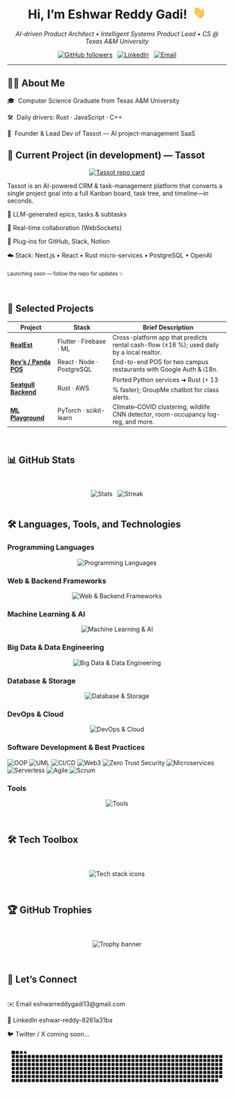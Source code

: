 
<h1 align="center">
  Hi, I’m <strong>Eshwar&nbsp;Reddy&nbsp;Gadi</strong>!&nbsp;
  <img src="https://raw.githubusercontent.com/ABSphreak/ABSphreak/master/gifs/Hi.gif" width="30" alt="wave">
</h1>

<p align="center"><em>AI-driven Product Architect • Intelligent Systems Product Lead • CS @ Texas&nbsp;A&amp;M University </em></p>

<p align="center">
  <a href="https://github.com/EshwarReddy13"><img src="https://img.shields.io/github/followers/EshwarReddy13?label=GitHub&style=social" alt="GitHub followers"></a>&nbsp;&nbsp;
  <a href="https://linkedin.com/in/eshwar-reddy-8261a31ba"><img src="https://img.shields.io/badge/Linked-In-blue?logo=linkedin&logoColor=white" alt="LinkedIn"></a>&nbsp;&nbsp;
  <a href="mailto:eshwarreddygadi13@gmail.com"><img src="https://img.shields.io/badge/Email-Me-d14836?logo=gmail&logoColor=white" alt="Email"></a>
</p>

---

## 🧑‍💻 About&nbsp;Me  

🎓  Computer Science Graduate from Texas A&M University

🛠  Daily drivers: Rust · JavaScript · C++ 

🚀  Founder & Lead Dev of Tassot — AI project-management SaaS
<br>
## 🚧 Current Project (in development) — Tassot
<p align="center"> <a href="https://github.com/EshwarReddy13/Tassot"> <img src="https://github-readme-stats.vercel.app/api/pin/?username=EshwarReddy13&repo=Tassot&theme=tokyonight&show_owner=true" alt="Tassot repo card"> </a> </p>
Tassot is an AI-powered CRM & task-management platform that converts a single project goal into a full Kanban board, task tree, and timeline—in seconds.

<br>


🔮 LLM-generated epics, tasks & subtasks

🤝 Real-time collaboration (WebSockets)

🧩 Plug-ins for GitHub, Slack, Notion

☁️ Stack: Next.js • React • Rust micro-services • PostgreSQL • OpenAI

<sub>Launching soon — follow the repo for updates ✨</sub>

<br>


## 📌 Selected Projects

| Project | Stack | Brief Description |
|---------|-------|-------------------|
| **[RealEst](https://github.com/Realest-TAMU-Capstone-Spring-2025/realest)** | Flutter · Firebase · ML | Cross-platform app that predicts rental cash-flow (±16 %); used daily by a local realtor. |
| **[Rev’s / Panda POS](https://github.com/CSCE331-Fall2024/project-3-team-4s)** | React · Node · PostgreSQL | End-to-end POS for two campus restaurants with Google Auth & i18n. |
| **[Seatgull Backend](https://github.com/EshwarReddy13/Seatgull-Backend)** | Rust · AWS | Ported Python services ➜ Rust (⚡ 13 % faster); GroupMe chatbot for class alerts. |
| **[ML Playground](https://github.com/EshwarReddy13/Machine-Learning-Projects)** | PyTorch · scikit-learn | Climate–COVID clustering, wildlife CNN detector, room-occupancy log-reg, and more. |

<br>

## 📊 GitHub Stats

<br>

<p align="center"> <img src="https://github-readme-stats.vercel.app/api?username=EshwarReddy13&show_icons=true&theme=tokyonight&include_all_commits=true" width="420" alt="Stats">&nbsp;&nbsp; <img src="https://github-readme-streak-stats.herokuapp.com/?user=EshwarReddy13&theme=tokyonight" width="410" alt="Streak"><br>

<br>

## 🛠️ Languages, Tools, and Technologies

### Programming Languages
<p align="center">
  <img src="https://skillicons.dev/icons?i=python,psql,cpp,java,js,ts,rust,go,swift,dart,zig&theme=dark" alt="Programming Languages">
</p>

### Web & Backend Frameworks
<p align="center">
  <img src="https://skillicons.dev/icons?i=react,angular,nodejs,django,fastapi,spring,nextjs,flask,express&theme=dark" alt="Web & Backend Frameworks">
</p>

### Machine Learning & AI
<p align="center">
  <img src="https://skillicons.dev/icons?i=tensorflow,pytorch,openai,huggingface,langchain,sklearn&theme=dark" alt="Machine Learning & AI">
</p>

### Big Data & Data Engineering
<p align="center">
  <img src="https://skillicons.dev/icons?i=spark,hadoop,kafka,airflow,snowflake,databricks&theme=dark" alt="Big Data & Data Engineering">
</p>

### Database & Storage
<p align="center">
  <img src="https://skillicons.dev/icons?i=postgres,mongodb,redis,aws,mysql&theme=dark" alt="Database & Storage">
</p>

### DevOps & Cloud
<p align="center">
  <img src="https://skillicons.dev/icons?i=aws,gcp,docker,kubernetes,terraform,git,githubactions,jenkins&theme=dark" alt="DevOps & Cloud">
</p>

### Software Development & Best Practices
![OOP](https://img.shields.io/badge/-OOP-000000?logo=codeigniter&logoColor=white)
![UML](https://img.shields.io/badge/-UML-000000?logo=uml&logoColor=white)
![CI/CD](https://img.shields.io/badge/-CI/CD-000000?logo=circleci&logoColor=white)
![Web3](https://img.shields.io/badge/-Web3-000000?logo=web3dotjs&logoColor=white)
![Zero Trust Security](https://img.shields.io/badge/-Zero_Trust_Security-000000?logo=cloudflare&logoColor=white)
![Microservices](https://img.shields.io/badge/-Microservices-000000?logo=apache&logoColor=white)
![Serverless](https://img.shields.io/badge/-Serverless-000000?logo=serverless&logoColor=white)
![Agile](https://img.shields.io/badge/-Agile-000000?logo=trello&logoColor=white)
![Scrum](https://img.shields.io/badge/-Scrum-000000?logo=jira&logoColor=white)

### Tools
<p align="center">
  <img src="https://skillicons.dev/icons?i=vscode,figma,linux,postman,jupyter&theme=dark" alt="Tools">
</p>

<br>

## 🛠 Tech Toolbox
<br>
<p align="center"> <img src="https://skillicons.dev/icons?i=rust,python,cpp,ts,js,nodejs,react,nextjs,flutter,tailwind,docker,kubernetes,postgres,mongodb,redis,aws,gcp,firebase,linux,git,vscode,figma&theme=dark" alt="Tech stack icons"> </p>
<br>

## 🏆 GitHub Trophies 
<br>
<p align="center"> <img src="https://github-profile-trophy.vercel.app/?username=EshwarReddy13&theme=tokyonight&margin-w=10&title=Commit,Stars,Followers,Repositories,PullRequest" alt="Trophy banner"> </p>
<br>

## 🤝 Let’s Connect
<br>
✉️ Email	eshwarreddygadi13@gmail.com <br>

💼 LinkedIn	eshwar-reddy-8261a31ba <br>

🐦 Twitter / X	coming soon…
<br>
<p align="center"> <img src="https://raw.githubusercontent.com/platane/snk/output/github-contribution-grid-snake-dark.svg" alt="Snake animation"> </p>
